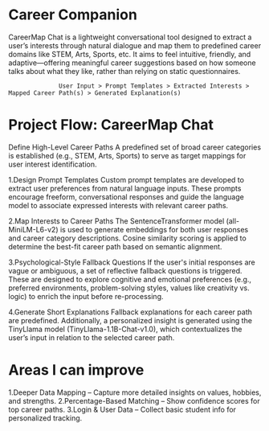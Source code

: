 # Career Companion

CareerMap Chat is a lightweight conversational tool designed to extract a user’s interests through natural dialogue and map them to predefined career domains like STEM, Arts, Sports, etc. It aims to feel intuitive, friendly, and adaptive—offering meaningful career suggestions based on how someone talks about what they like, rather than relying on static questionnaires.

                  User Input > Prompt Templates > Extracted Interests > Mapped Career Path(s) > Generated Explanation(s)



# Project Flow: CareerMap Chat
Define High-Level Career Paths
A predefined set of broad career categories is established (e.g., STEM, Arts, Sports) to serve as target mappings for user interest identification.

1.Design Prompt Templates
Custom prompt templates are developed to extract user preferences from natural language inputs. These prompts encourage freeform, conversational responses and guide the language model to associate expressed interests with relevant career paths.

2.Map Interests to Career Paths
The SentenceTransformer model (all-MiniLM-L6-v2) is used to generate embeddings for both user responses and career category descriptions. Cosine similarity scoring is applied to determine the best-fit career path based on semantic alignment.

3.Psychological-Style Fallback Questions
If the user's initial responses are vague or ambiguous, a set of reflective fallback questions is triggered. These are designed to explore cognitive and emotional preferences (e.g., preferred environments, problem-solving styles, values like creativity vs. logic) to enrich the input before re-processing.

4.Generate Short Explanations
Fallback explanations for each career path are predefined. Additionally, a personalized insight is generated using the TinyLlama model (TinyLlama-1.1B-Chat-v1.0), which contextualizes the user’s input in relation to the selected career path.


# Areas I can improve

1.Deeper Data Mapping – Capture more detailed insights on values, hobbies, and strengths.
2.Percentage-Based Matching – Show confidence scores for top career paths.
3.Login & User Data – Collect basic student info for personalized tracking.
